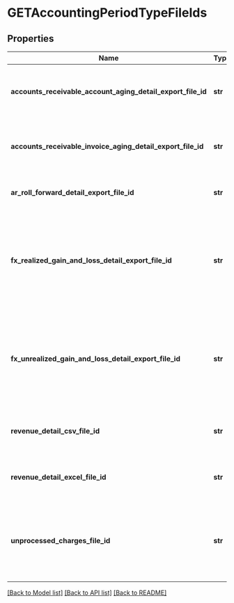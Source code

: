 # GETAccountingPeriodTypeFileIds

## Properties
Name | Type | Description | Notes
------------ | ------------- | ------------- | -------------
**accounts_receivable_account_aging_detail_export_file_id** | **str** | File ID of the Accounts Receivable Aging Account Detail report.  | [optional] 
**accounts_receivable_invoice_aging_detail_export_file_id** | **str** | File ID of the Accounts Receivable Aging Invoice Detail report.  | [optional] 
**ar_roll_forward_detail_export_file_id** | **str** | File ID of the Accounts Receivable Detail report.  | [optional] 
**fx_realized_gain_and_loss_detail_export_file_id** | **str** | File ID of the Realized Gain and Loss Detail report.  Returned only if you have Foreign Currency Conversion enabled.  | [optional] 
**fx_unrealized_gain_and_loss_detail_export_file_id** | **str** | File ID of the Unrealized Gain and Loss Detail report.  Returned only if you have Foreign Currency Conversion enabled  | [optional] 
**revenue_detail_csv_file_id** | **str** | File ID of the Revenue Detail report in CSV format.  | [optional] 
**revenue_detail_excel_file_id** | **str** | File ID of the Revenue Detail report in XLSX format.  | [optional] 
**unprocessed_charges_file_id** | **str** | File ID of a report containing all unprocessed charges for the accounting period.  | [optional] 

[[Back to Model list]](../README.md#documentation-for-models) [[Back to API list]](../README.md#documentation-for-api-endpoints) [[Back to README]](../README.md)


